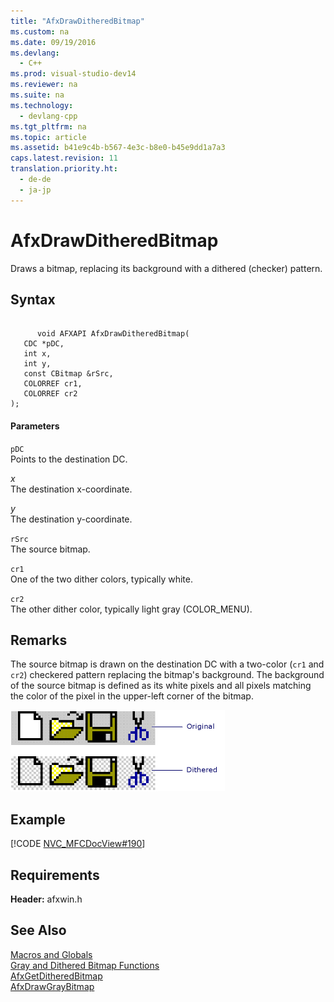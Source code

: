 ```yaml
---
title: "AfxDrawDitheredBitmap"
ms.custom: na
ms.date: 09/19/2016
ms.devlang: 
  - C++
ms.prod: visual-studio-dev14
ms.reviewer: na
ms.suite: na
ms.technology: 
  - devlang-cpp
ms.tgt_pltfrm: na
ms.topic: article
ms.assetid: b41e9c4b-b567-4e3c-b8e0-b45e9dd1a7a3
caps.latest.revision: 11
translation.priority.ht: 
  - de-de
  - ja-jp
---
```

# AfxDrawDitheredBitmap
Draws a bitmap, replacing its background with a dithered (checker) pattern.  
  
## Syntax  
  
```  
  
      void AFXAPI AfxDrawDitheredBitmap(  
   CDC *pDC,  
   int x,  
   int y,  
   const CBitmap &rSrc,  
   COLORREF cr1,  
   COLORREF cr2  
);  
```  
  
#### Parameters  
 `pDC`  
 Points to the destination DC.  
  
 *x*  
 The destination x-coordinate.  
  
 *y*  
 The destination y-coordinate.  
  
 `rSrc`  
 The source bitmap.  
  
 `cr1`  
 One of the two dither colors, typically white.  
  
 `cr2`  
 The other dither color, typically light gray (COLOR_MENU).  
  
## Remarks  
 The source bitmap is drawn on the destination DC with a two-color (`cr1` and `cr2`) checkered pattern replacing the bitmap's background. The background of the source bitmap is defined as its white pixels and all pixels matching the color of the pixel in the upper-left corner of the bitmap.  
  
 ![Comparison of dithered and original icon versions](../vs140/media/vcDitheredBitmap.gif "vcDitheredBitmap")  
  
## Example  
 [!CODE [NVC_MFCDocView#190](../CodeSnippet/VS_Snippets_Cpp/NVC_MFCDocView#190)]  
  
## Requirements  
 **Header:** afxwin.h  
  
## See Also  
 [Macros and Globals](../vs140/MFC-Macros-and-Globals.md)   
 [Gray and Dithered Bitmap Functions](../vs140/Gray-and-Dithered-Bitmap-Functions.md)   
 [AfxGetDitheredBitmap](../vs140/AfxGetDitheredBitmap.md)   
 [AfxDrawGrayBitmap](../vs140/AfxDrawGrayBitmap.md)